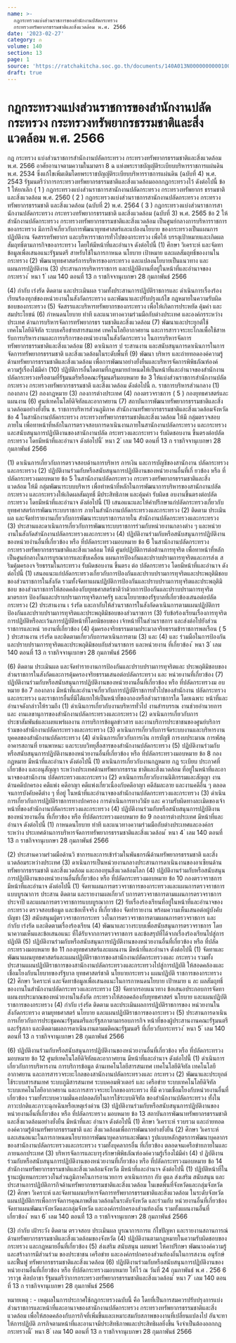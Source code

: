 ```yaml
---
name: >-
  กฎกระทรวงแบ่งส่วนราชการของสำนักงานปลัดกระทรวง
  กระทรวงทรัพยากรธรรมชาติและสิ่งแวดล้อม พ.ศ. 2566
date: '2023-02-27'
category: ก
volume: 140
section: 13
page: 1
source: 'https://ratchakitcha.soc.go.th/documents/140A013N0000000000100.pdf'
draft: true
---
```


# กฎกระทรวงแบ่งส่วนราชการของสำนักงานปลัดกระทรวง กระทรวงทรัพยากรธรรมชาติและสิ่งแวดล้อม พ.ศ. 2566

กฎ กระทรวง แบ่งส่วนราชการสำนักงานปลัดกระทรวง กระทรวงทรัพยากรธรรมชาติและสิ่งแวดล้อม พ.ศ. 2566 อาศัยอานาจตามความในมาตรา 8 ฉ แห่งพระราชบัญญัติระเบียบบริหารราชการแผ่นดิน พ.ศ. 2534 ซึ่งแก้ไขเพิ่มเติมโดยพระราชบัญญัติระเบียบบริหารราชการแผ่นดิน (ฉบับที่ 4) พ.ศ. 2543 รัฐมนตรีว่าการกระทรวงทรัพยากรธรรมชาติและสิ่งแวดล้อมออกกฎกระทรวงไว้ ดังต่อไปนี้ ข้อ 1 ให้ยกเลิก ( 1 ) กฎกระทรวงแบ่งส่วนราชการสานักงานปลัดกระทรวง กระทรวงทรัพยากร ธรรมชาติ และสิ่งแวดล้อม พ.ศ. 2560 ( 2 ) กฎกระทรวงแบ่งส่วนราชการสานักงานปลัดกระทรวง กระทรวงทรัพยากรธรรมชาติ และสิ่งแวดล้อม (ฉบับที่ 2) พ.ศ. 2564 ( 3 ) กฎกระทรวงแบ่งส่วนราชการสานักงานปลัดกระทรวง กระทรวงทรัพยากรธรรมชาติ และสิ่งแวดล้อม (ฉบับที่ 3) พ.ศ. 2565 ข้อ 2 ให้สำนักงานปลัดกระทรวง กระทรวงทรัพยากรธรรมชาติและสิ่งแวดล้อม เป็นศูนย์กลางการบริหารราชการของกระทรวง มีภารกิจเกี่ยวกับการพัฒนายุทธศาสตร์และแปลงนโยบาย ของกระทรวงเป็นแผนการปฏิบัติงาน จัดสรรทรัพยากร และบริหารราชการทั่วไปของกระทรวง เพื่อให้ บรรลุเป้าหมายและเกิดผลสัมฤทธิ์ตามภารกิจของกระทรวง โดยให้มีหน้าที่และอำนาจ ดังต่อไปนี้ (1) ศึกษา วิเคราะห์ และจัดทาข้อมูลเพื่อเสนอแนะรัฐมนตรี สาหรับใช้ในการกาหนด นโยบาย เป้าหมาย และผลสัมฤทธิ์ของงานในกระทรวง (2) พัฒนายุทธศาสตร์การบริหารของกระทรวง และแปลงนโยบายเป็นแนวทาง และ แผนการปฏิบัติงาน (3) ประสานการบริหารราชการ และปฏิบัติงานที่อยู่ในหน้าที่และอำนาจของกระทรวง ้ หนา 1 ่ เลม 140 ตอนที่ 13 ก ราชกิจจานุเบกษา 28 กุมภาพันธ์ 2566

(4) กำกับ เร่งรัด ติดตาม และประเมินผล รวมทั้งประสานการปฏิบัติราชการและ ดำเนินการเรื่องร้องเรียนร้องทุกข์ของหน่วยงานในสังกัดกระทรวง และพัฒนาและปรับปรุงแก้ไข กฎหมายในความรับผิดชอบของกระทรวง (5) จัดสรรและบริหารทรัพยากรของกระทรวง เพื่อให้เกิดการประหยัด คุ้มค่า และ สมประโยชน์ (6) กำหนดนโยบาย ท่าที และแนวทางความร่วมมือกับต่างประเทศ และองค์กรระหว่างประเทศ ด้านการบริหารจัดการทรัพยากรธร รมชาติและสิ่งแวดล้อม (7) พัฒนาและประยุกต์ใช้เทคโนโลยีดิจิทัล ระบบเครือข่ายสารสนเทศ เทคโนโลยีอากาศยาน และการสารวจระยะไกลเพื่อใช้สาหรับการบริหารงานและการบริการของหน่วยงานในสังกัดกระทรวง ในการบริหารจัดการทรัพยากรธรรมชาติและสิ่งแวดล้อม (8) ดาเนินการ ป ระสานงาน และสนับสนุนการดาเนินการในการจัดการทรัพยากรธรรมชาติ และสิ่งแวดล้อมในระดับพื้นที่ (9) พัฒนา บริหาร และถ่ายทอดองค์ความรู้ด้านทรัพยากรธรรมชาติและสิ่งแวดล้อม เพื่อการพัฒนาอย่างยั่งยืนและบริหารจัดการพิพิธภัณฑ์องค์ความรู้เรื่องไม้มีค่า (10) ปฏิบัติการอื่นใดตามที่กฎหมายกำหนดให้เป็นหน้าที่และอำนาจของสำนักงาน ปลัดกระทรวงหรือตามที่รัฐมนตรีหรือคณะรัฐมนตรีมอบหมาย ข้อ 3 ให้แบ่งส่วนราชการสำนักงานปลัดกระทรวง กระทรวงทรัพยากรธรรมชาติ และสิ่งแวดล้อม ดังต่อไปนี้ ก. ราชการบริหารส่วนกลาง (1) กองกลาง (2) กองกฎหมาย (3) กองการต่างประเทศ (4) กองตรวจราชการ ( 5 ) กองยุทธศาสตร์และแผนงาน (6) ศูนย์เทคโนโลยีดิจิทัลและอากาศยาน (7) สถาบันการพัฒนาทรัพยากรธรรมชาติและสิ่งแวดล้อมอย่างยั่งยืน ข. ราชการบริหารส่วนภูมิภาค สำนักงานทรัพยากรธรรมชาติและสิ่งแวดล้อมจังหวัด ข้อ 4 ในสานักงานปลัดกระทรวง กระทรวงทรัพยากรธรรมชาติและสิ่งแวดล้อม ให้มี กลุ่มตรวจสอบภายใน เพื่อทาหน้าที่หลักในการตรวจสอบการดาเนินงานภายในสานักงานปลัดกระทรวง และกระทรวง และสนับสนุนการปฏิบัติงานของสานักงานปลัด กระทรวงและกระทรวง รับผิดชอบงาน ขึ้นตรงต่อปลัดกระทรวง โดยมีหน้าที่และอำนาจ ดังต่อไปนี้ ้ หนา 2 ่ เลม 140 ตอนที่ 13 ก ราชกิจจานุเบกษา 28 กุมภาพันธ์ 2566

(1) ดาเนินการเกี่ยวกับการตรวจสอบด้านการบริหาร การเงิน และการบัญชีของสานักงาน ปลัดกระทรวงและกระทรวง (2) ปฏิบัติงานร่วมกับหรือสนับสนุนการปฏิบัติงานของหน่วยงานอื่นที่เกี่ ยวข้อง หรือ ที่ปลัดกระทรวงมอบหมาย ข้อ 5 ในสานักงานปลัดกระทรวง กระทรวงทรัพยากรธรรมชาติและสิ่งแวดล้อม ให้มี กลุ่มพัฒนาระบบบริหาร เพื่อทำหน้าที่หลักในการพัฒนาการบริหารของสานักงานปลัดกระทรวง และกระทรวงให้เกิดผลสัมฤทธิ์ มีประสิทธิภาพ และคุ้มค่า รับผิดช อบงานขึ้นตรงต่อปลัดกระทรวง โดยมีหน้าที่และอำนาจ ดังต่อไปนี้ (1) เสนอแนะและให้คำปรึกษาแก่ปลัดกระทรวงเกี่ยวกับยุทธศาสตร์การพัฒนาระบบราชการ ภายในสำนักงานปลัดกระทรวงและกระทรวง (2) ติดตาม ประเมินผล และจัดทำรายงานเกี่ยวกับการพัฒนาระบบราชการภายใน สำนักงานปลัดกระทรวงและกระทรวง (3) ประสานและดาเนินการเกี่ยวกับการพัฒนาระบบราชการร่วมกับหน่วยงานกลางต่าง ๆ และหน่วยงานในสังกัดสำนักงานปลัดกระทรวงและกระทรวง (4) ปฏิบัติงานร่วมกับหรือสนับสนุนการปฏิบัติงานของหน่วยงำนอื่นที่เกี่ยวข้อง หรือ ที่ปลัดกระทรวงมอบหมาย ข้อ 6 ในสานักงานปลัดกระทรวง กระทรวงทรัพยากรธรรมชาติและสิ่งแวดล้อม ให้มี ศูนย์ปฏิบัติการต่อต้านการทุจริต เพื่อทาหน้าที่หลักเป็นศูนย์กลางในการบูรณาการและขับเคลื่อน แผนการป้องกันและปราบปรามการทุจริตและการส่งเ สริมคุ้มครองจ ริยธรรมในกระทรวง รับผิดชอบงาน ขึ้นตรง ต่อ ปลัดกระทรวง โดยมีหน้าที่และอำนาจ ดังต่อไปนี้ (1) เสนอแนะแก่ปลัดกระทรวงเกี่ยวกับการป้องกันและปราบปรามการทุจริตและประพฤติมิชอบ ของส่วนราชการในสังกัด รวมทั้งจัดทาแผนปฏิบัติการป้องกันและปราบปรามการทุจริตและประพฤติมิชอบ ของส่วนราชการให้สอดคล้องกับยุทธศาสตร์ชาติว่าด้วยการป้องกันและปราบปรามการทุจริต มาตรการ ป้องกันและปราบปรามการทุจริตภาครัฐ และนโยบายของรัฐบาลที่เกี่ยวข้องเสนอต่อปลัดกระทรวง (2) ประสานงาน เ ร่งรัด และกากับให้ส่วนราชการในสังกัดดาเนินการตามแผนปฏิบัติการ ป้องกันและปราบปรามการทุจริตและประพฤติมิชอบของส่วนราชการ (3) รับข้อร้องเรียนเรื่องการทุจริต การปฏิบัติหรือละเว้นการปฏิบัติหน้าที่โดยมิชอบของ เจ้าหน้าที่ในส่วนราชการ และส่งต่อไปยังส่วนราชการและหน่ วยงานที่เกี่ยวข้อง (4) คุ้มครองจริยธรรมตามประมวลจริยธรรมข้าราชการพลเรือน ( 5 ) ประสานงาน เร่งรัด และติดตามเกี่ยวกับการดาเนินการตาม (3) และ (4) และ ร่วมมือในการป้องกันและปราบปรามการทุจริตและประพฤติมิชอบกับส่วนราชการ และหน่วยงาน ที่เกี่ยวข้อง ้ หนา 3 ่ เลม 140 ตอนที่ 13 ก ราชกิจจานุเบกษา 28 กุมภาพันธ์ 2566

(6) ติดตาม ประเมินผล และจัดทำรายงานการป้องกันและปราบปรามการทุจริตและ ประพฤติมิชอบของส่วนราชการในสังกัดและการคุ้มครองจริยธรรมเสนอต่อปลัดกระทรวง และ หน่วยงานที่เกี่ยวข้อง (7) ปฏิบัติงานร่วมกับหรือสนับสนุนการปฏิบัติงานของหน่วยงานอื่นที่เกี่ยวข้อง หรือ ที่ปลัดกระทรวงม อบหมาย ข้อ 7 กองกลาง มีหน้าที่และอำนาจเกี่ยวกับการปฏิบัติราชการทั่วไปของสำนักงาน ปลัดกระทรวงและกระทรวง และราชการอื่นที่มิได้แยกให้เป็นหน้าที่ของกองหรือส่วนราชการใด โดยเฉพาะ หน้าที่และอำนาจดังกล่าวให้รวมถึง (1) ดำเนินการเกี่ยวกับงานบริหารทั่วไป งานสำรบรรณ งานช่วยอำนวยการ และ งานเลขานุการของสำนักงานปลัดกระทรวงและกระทรวง (2) ดาเนินการเกี่ยวกับการประชาสัมพันธ์และเผยแพร่ผลงาน การบริการข้อมูลข่าวสาร และงานบริการประชาชนของศูนย์บริการร่วมของสำนักงานปลัดกระทรวงและกระทรวง (3) ดาเนินการเกี่ยวกับการจัดระบบงานและบริหารงานบุคคลของสำนักงานปลัดกระทรวง (4) ดำเนินการเกี่ยวกับการเงิน การบัญชี การงบประมาณ การพัสดุ อาคารสถานที่ ยานพาหนะ และระบบวิทยุสื่อสารของสำนักงานปลัดกระทรวง (5) ปฏิบัติงานร่วมกับหรือสนับสนุนการปฏิบัติงานของหน่วยงานอื่นที่เกี่ยวข้อง หรือ ที่ปลัดกระทรวงมอบหมาย ข้อ 8 กองกฎหมาย มีหน้าที่และอำนาจ ดังต่อไปนี้ (1) ดาเนินการเกี่ยวกับงานกฎหมาย กฎ ระเบียบ ประกาศที่เกี่ยวข้อง และอนุสัญญา ระหว่างประเทศด้านทรัพยากรธรรม ชาติและสิ่งแวดล้อม ที่อยู่ในหน้าที่และอานาจของสานักงาน ปลัดกระทรวงและกระทรวง (2) ดาเนินการเกี่ยวกับงานนิติกรรมและสัญญา งานด้านคดีปกครอง คดีแพ่ง คดีอาญา คดีแพ่งเกี่ยวเนื่องกับคดีอาญา คดีล้มละลาย และงานคดีอื่น ๆ ตลอดจนการบังคับคดีต่าง ๆ ที่อยู่ ในหน้าที่และอำนาจของสำนักงานปลัดกระทรวงและกระทรวง (3) ดำเนินการเกี่ยวกับการปฏิบัติราชการทางปกครอง การดำเนินการทางวินัย และ ความรับผิดทางละเมิดของเจ้าหน้าที่ของสำนักงานปลัดกระทรวงและกระทรวง (4) ปฏิบัติงานร่วมกับหรือสนับสนุนการปฏิบัติงานของหน่วยงานอื่น ที่เกี่ยวข้อง หรือ ที่ปลัดกระทรวงมอบหมาย ข้อ 9 กองการต่างประเทศ มีหน้าที่และอำนาจ ดังต่อไปนี้ (1) กาหนดนโยบาย ท่าที และแนวทางความร่วมมือกับต่างประเทศและองค์กรระหว่าง ประเทศด้านการบริหารจัดการทรัพยากรธรรมชาติและสิ่งแวดล้อม ้ หนา 4 ่ เลม 140 ตอนที่ 13 ก ราชกิจจานุเบกษา 28 กุมภาพันธ์ 2566

(2) ประสานความร่วมมือด้านวิ ชาการและการเข้าร่วมในพันธกรณีด้านทรัพยากรธรรมชาติ และสิ่งแวดล้อมระหว่างประเทศ (3) ดาเนินการเป็นหน่วยงานกลางประสานการดาเนินงานของอาเซียนด้านทรัพยากรธรรมชาติ และสิ่งแวดล้อม และกองทุนสิ่งแวดล้อมโลก (4) ปฏิบัติงานร่วมกับหรือสนับสนุนการปฏิบัติงานของหน่วยงานอื่นที่เกี่ยวข้อง หรือ ที่ปลัดกระทรวงมอบหมาย ข้อ 10 กองตรวจราชการ มีหน้าที่และอำนาจ ดังต่อไปนี้ (1) จัดทาแผนการตรวจราชการของกระทรวงและแผนการตรวจราชการแบบบูรณาการ ประสาน ติดตาม และรายงานผลเกี่ยวกั บการตรวจราชการตามแผนการตรวจราชการประจาปี และแผนการตรวจราชการแบบบูรณาการ (2) รับเรื่องร้องเรียนที่อยู่ในหน้าที่และอำนาจของกระทรวง ตรวจสอบข้อมูล และข้อเท็จจริง ที่เกี่ยวข้อง จัดทำรายงาน พร้อมความเห็นเสนอต่อผู้บังคับบัญชา (3) สนับสนุนผู้ตรวจราชการกระทร วงในการตรวจราชการตามแผนการตรวจราชการ และ กำกับ เร่งรัด และติดตามเรื่องร้องเรียน (4) พัฒนาและวางระบบเพื่อสนับสนุนการตรวจราชการ โดยนาความเห็นและข้อเสนอแนะ ที่ได้รับจากการตรวจราชการ และข้อสรุปที่ได้จากเรื่องร้องเรียนไปสู่การปฏิบัติ (5) ปฏิบัติงานร่วมกับหรือสนับสนุนการปฏิบัติงานของหน่วยงานอื่นที่เกี่ยวข้อง หรือ ที่ปลัดกระทรวงมอบหมาย ข้อ 11 กองยุทธศาสตร์และแผนงาน มีหน้าที่และอำนาจ ดังต่อไปนี้ (1) จัดทาและพัฒนาแผนยุทธศาสตร์และแผนปฏิบัติราชการของสานักงานปลัดกระทรวงและ กระทรวง รวมทั้งประสานแผนปฏิบัติราชการของสานักงานปลัดกระทรวงและกระทรวงไปสู่การปฏิบัติ ให้สอดคล้องและเชื่อมโยงกับนโยบายของรัฐบาล ยุทธศาสตร์ชาติ นโยบายกระทรวง แผนปฏิบัติ ราชการของกระทรวง (2) ศึกษา วิเคราะห์ และจัดทาข้อมูลเพื่อเสนอแนะในการกาหนดนโยบาย เป้าหมาย แ ละ ผลสัมฤทธิ์ของงานในสำนักงานปลัดกระทรวงและกระทรวง (3) จัดทากรอบแนวทาง ข้อเสนอประกอบการจัดทาแผนงบประมาณของหน่วยงานในสังกัด กระทรวงให้สอดคล้องกับยุทธศาสตร์ นโยบาย และแผนปฏิบัติราชการของกระทรวง (4) กำกับ เร่งรัด ติดตาม และประเมินผลการปฏิบัติราชการของ หน่วยงานในสังกัดกระทรวง ตามยุทธศาสตร์ นโยบาย และแผนปฏิบัติราชการของกระทรวง (5) ประสานการดาเนินการเกี่ยวกับการประชุมคณะรัฐมนตรีและรัฐสภาตามกรอบภารกิจ หน้าที่ของผู้ประสานงานคณะรัฐมนตรีและรัฐสภา และติดตามผลการดาเนินงานตามมติคณะรัฐมนตรี ที่เกี่ยวกับกระทรวง ้ หนา 5 ่ เลม 140 ตอนที่ 13 ก ราชกิจจานุเบกษา 28 กุมภาพันธ์ 2566

(6) ปฏิบัติงานร่วมกับหรือสนับสนุนการปฏิบัติงานของหน่วยงานอื่นที่เกี่ยวข้อง หรือ ที่ปลัดกระทรวงมอบหมาย ข้อ 12 ศูนย์เทคโนโลยีดิจิทัลและอากาศยาน มีหน้าที่และอำนาจ ดังต่อไปนี้ (1) ดำเนินการเกี่ยวกับการบริหารงาน การบริการข้อมูล ด้านเทคโนโลยีสารสนเทศ เทคโนโลยีดิจิทัล เทคโนโลยีอากาศยาน และการสารวจระยะไกลของสานักงานปลัดกระทรวงและ กระทรวง (2) พัฒนาและประยุกต์ใช้ระบบสารสนเทศ ระบบภูมิสารสนเทศ ระบบคอมพิวเตอร์ และ เครือข่าย ระบบเทคโนโลยีดิจิทัล ระบบเทคโนโลยีอากาศยาน และการสารวจระยะไกลของกระทรวง ที่มี ความเชื่อมโยงกับหน่วยงานอื่นที่เกี่ยวข้อง รวมทั้งระบบความมั่นคงปลอดภัยในการใช้ระบบดิจิทัล ของสำนักงานปลัดกระทรวง ทั้งในภาวะปกติและภาวะฉุกเฉินหรือเหตุเร่งด่วน (3) ปฏิบัติงานร่วมกับหรือสนับสนุนการปฏิบัติงานของหน่วยงานอื่นที่เกี่ยวข้อง หรือ ที่ปลัดกระทรวง มอบหมาย ข้อ 13 สถาบันการพัฒนาทรัพยากรธรรมชาติและสิ่งแวดล้อมอย่างยั่งยืน มีหน้าที่และ อำนาจ ดังต่อไปนี้ (1) ศึกษา วิเคราะห์ รวบรวม และถ่ายทอดองค์ความรู้ด้านทรัพยากรธรรมชาติ และ สิ่งแวดล้อมเพื่อการพัฒนาอย่างยั่งยืน (2) ศึกษา วิเคราะห์ และเสนอแนะในการกาหนดนโยบายการพัฒนาบุคลากรและพัฒนา รูปแบบหลักสูตรการพัฒนาบุคลากรของสานักงานปลัดกระทรวงและกระทรวง รวมทั้งบุคลากรอื่น ที่เกี่ยวข้อง ตลอดจนเครือข่ายภายในและภายนอกประเทศ (3) บริหารจัดการและบารุงรักษาพิพิธภัณฑ์องค์ความรู้เรื่องไม้มีค่า (4) ป ฏิบัติงานร่วมกับหรือสนับสนุนการปฏิบัติงานของหน่วยงานที่เกี่ยวข้อง หรือ ที่ปลัดกระทรวงมอบหมาย ข้อ 14 สำนักงานทรัพยากรธรรมชาติและสิ่งแวดล้อมจังหวัด มีหน้าที่และอำนาจ ดังต่อไปนี้ (1) ปฏิบัติหน้าที่ในฐานะผู้แทนกระทรวงในส่วนภูมิภาคในการอานวยการ ดาเนินการกา กับ ดูแล ส่งเสริม สนับสนุน และประสานการปฏิบัติภารกิจด้านทรัพยากรธรรมชาติและสิ่งแวดล้อม ในเขตพื้นที่จังหวัดและกลุ่มจังหวัด (2) ศึกษา วิเคราะห์ และจัดทาแผนบริหารจัดการทรัพยากรธรรมชาติและสิ่งแวดล้อม ในระดับจังหวัด แผนปฏิบัติการเพื่อการจัดการคุณภาพสิ่งแวดล้อมในระดับจังหวัด และร่วมกับ หน่วยงานอื่นที่เกี่ยวข้องจัดทาแผนพัฒนาจังหวัดและกลุ่มจังหวัด และองค์กรปกครองส่วนท้องถิ่น รวมทั้งแผนงานอื่นที่เกี่ยวข้อง ้ หนา 6 ่ เลม 140 ตอนที่ 13 ก ราชกิจจานุเบกษา 28 กุมภาพันธ์ 2566

(3) กำกับ เฝ้าระวัง ติดตาม ตรวจสอบ ประเมินผล บูรณาการการแ ก้ไขปัญหา และรายงานสถานการณ์ด้านทรัพยากรธรรมชาติและสิ่งแวดล้อมของจังหวัด (4) ปฏิบัติงานตามกฎหมายในความรับผิดชอบของกระทรวง และกฎหมายอื่นที่เกี่ยวข้อง (5) ส่งเสริม สนับสนุน เผยแพร่ ให้คาปรึกษา พัฒนาองค์ความรู้ และสร้างการมีส่วนร่วม ของประชาชน เครือข่าย และองค์กรปกครองส่วนท้องถิ่นในการสงวน อนุรักษ์ และฟื้นฟู ทรัพยากรธรรมชาติและสิ่งแวดล้อม (6) ปฏิบัติงานร่วมกับหรือสนับสนุนการปฏิบัติงานของหน่วยงานอื่นที่เกี่ยวข้อง หรือ ที่ปลัดกระทรวงมอบหมาย ให้ไว้ ณ วันที่ 24 กุมภาพันธ์ พ.ศ . 256 6 วราวุธ ศิลปอาชา รัฐมนตรีว่าการกระทรวงทรัพยากรธรรมชาติและสิ่งแวดล้อม ้ หนา 7 ่ เลม 140 ตอนที่ 13 ก ราชกิจจานุเบกษา 28 กุมภาพันธ์ 2566

หมายเหตุ : - เหตุผลในการประกาศใช้กฎกระทรวงฉบับนี้ คือ โดยที่เป็นการสมควรปรับปรุงการแบ่ง ส่วนราชการและหน้าที่และอานาจของสานักงานปลัดกระทรวง กระทรวงทรัพยากรธรรมชาติและสิ่งแวดล้อม เพื่อให้สอดคล้องกับภารกิจที่เพิ่มขึ้นและเหมาะสมกับสภาพของงานที่เปลี่ยนแปลงไป อันจะทาให้การปฏิบัติ ภารกิจตามหน้าที่และอานาจมีประสิทธิภาพและประสิทธิผลยิ่งขึ้น จึงจำเป็นต้องออกกฎกระทรวงนี้ ้ หนา 8 ่ เลม 140 ตอนที่ 13 ก ราชกิจจานุเบกษา 28 กุมภาพันธ์ 2566
